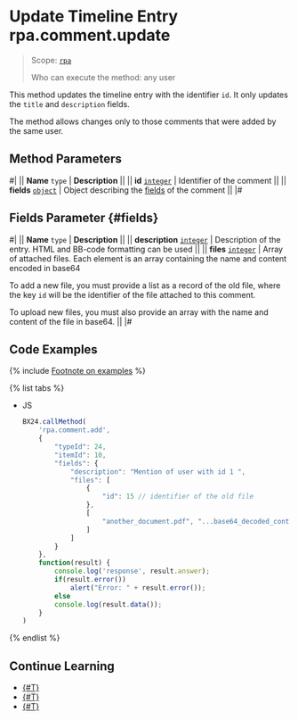 # Update Timeline Entry rpa.comment.update

> Scope: [`rpa`](../../../scopes/permissions.md)
>
> Who can execute the method: any user

This method updates the timeline entry with the identifier `id`. It only updates the `title` and `description` fields.

The method allows changes only to those comments that were added by the same user.

## Method Parameters

#|
|| **Name**
`type` | **Description** ||
|| **id** 
[`integer`](../../../data-types.md) | Identifier of the comment ||
|| **fields** 
[`object`](../../../data-types.md) | Object describing the [fields](#fields) of the comment ||
|#

## Fields Parameter {#fields}

#|
|| **Name**
`type` | **Description** ||
|| **description** 
[`integer`](../../../data-types.md) | Description of the entry. HTML and BB-code formatting can be used ||
|| **files** 
[`integer`](../../../data-types.md) | Array of attached files. Each element is an array containing the name and content encoded in base64

To add a new file, you must provide a list as a record of the old file, where the key `id` will be the identifier of the file attached to this comment.

To upload new files, you must also provide an array with the name and content of the file in base64. ||
|#

## Code Examples

{% include [Footnote on examples](../../../../_includes/examples.md) %}

{% list tabs %}

- JS

    ```js
    BX24.callMethod(
        'rpa.comment.add',
        {
            "typeId": 24,
            "itemId": 10,
            "fields": {
                "description": "Mention of user with id 1 ",
                "files": [
                    {
                        "id": 15 // identifier of the old file
                    },
                    [
                        "another_document.pdf", "...base64_decoded_content..."
                    ]
                ]
            }
        },
        function(result) {
            console.log('response', result.answer);
            if(result.error())
                alert("Error: " + result.error());
            else
            console.log(result.data());
        }
    )
    ```

{% endlist %}

## Continue Learning 

- [{#T}](./index.md)
- [{#T}](./rpa-comment-add.md)
- [{#T}](./rpa-comment-delete.md)